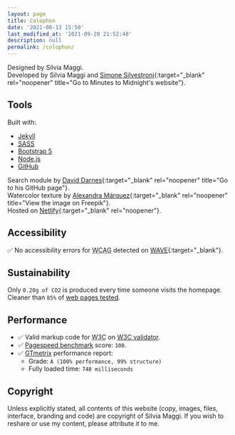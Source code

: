 ```yaml
---
layout: page
title: Colophon
date: '2021-08-13 15:50'
last_modified_at: '2021-09-20 21:52:48'
description: null
permalink: /colophon/
---
```

Designed by Silvia Maggi.<br>
Developed by Silvia Maggi and [Simone Silvestroni](https://minutestomidnight.co.uk){:target="_blank" rel="noopener" title="Go to Minutes to Midnight's website"}.

## Tools

Built with:

<ul class="smd-ul">
<li><a href="https://jekyllrb.com/" target="_blank" rel="noopener" title="Go to the Jekyll website">Jekyll</a></li>
<li><a href="https://sass-lang.com/" target="_blank" rel="noopener" title="Go to the Sass website"><abbr title="Syntactically Awesome Style Sheets">SASS</abbr></a></li>
<li><a href="https://getbootstrap.com/" target="_blank" rel="noopener" title="Go to the Bootstrap website">Bootstrap 5</a></li>
<li><a href="https://nodejs.org/" target="_blank" rel="noopener" title="Go to the Node.js website">Node.js</a></li>
<li><a href="https://github.com" target="_blank" rel="noopener" title="Go to the GitHub website">GitHub</a></li>
</ul>

Search module by [David Darnes](https://github.com/daviddarnes){:target="_blank" rel="noopener" title="Go to his GitHub page"}.
<br>
Watercolor texture by [Alexandra M&aacute;rquez](https://www.freepik.com/vectors/background/){:target="_blank" rel="noopener" title="View the image on Freepik"}.
<br>
Hosted on [Netlify](https://www.netlify.com/){:target="_blank" rel="noopener"}.

## Accessibility

✅ No accessibility errors for <abbr title="Web Content Accessibility Guidelines">WCAG</abbr> detected on [WAVE](https://wave.webaim.org/report#/https://silviamaggidesign.com/){:target="_blank"}.

## Sustainability

Only <code>0.20g of CO2</code> is produced every time someone visits the homepage. Cleaner than <code>85%</code> of <a href="https://www.websitecarbon.com/website/silviamaggidesign-com/" title="Visit Website carbon" target="_blank" rel="noopener">web pages tested</a>.

## Performance

<ul class="smd-ul">
<li>
✅ Valid markup code for <abbr title="World Wide Web Consortium">W3C</abbr> on <a href="https://validator.w3.org/nu/?doc=https%3A%2F%2Fsilviamaggidesign.com%2F" target="_blank">W3C validator</a>.</li>
<li>
✅ <a href="https://developers.google.com/speed/pagespeed/insights/?url=silviamaggidesign.com" target="_blank">Pagespeed benchmark</a> score: <code>100</code>.
</li>
<li>
✅ <a href="https://gtmetrix.com/reports/silviamaggidesign.com/9yZf6j3w/" target="_blank">GTmetrix</a> performance report:
<ul>
<li>Grade: <code>A (100% performance, 99% structure)</code></li>
<li>Fully loaded time: <code>748 milliseconds</code></li>
</ul>
</li>
</ul>

## Copyright

Unless explicitly stated, all contents of this website (copy, images, files, interface, branding and code) are copyright of Silvia Maggi. If you wish to reshare or use my content, please attribute it to me.